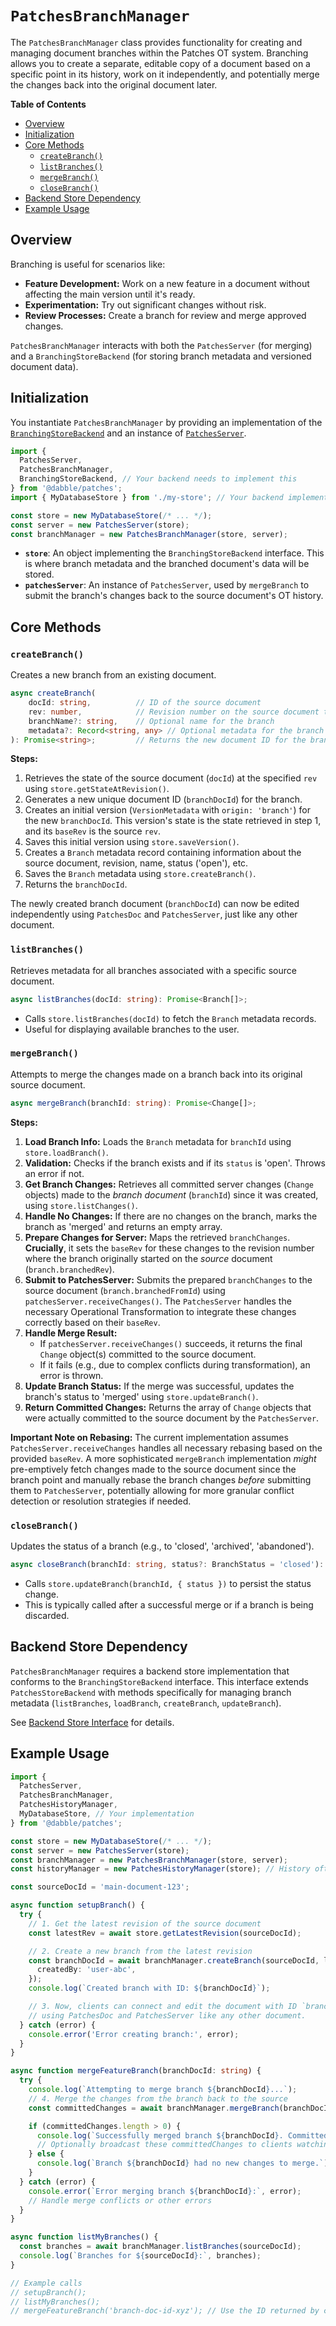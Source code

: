 # `PatchesBranchManager`

The `PatchesBranchManager` class provides functionality for creating and managing document branches within the Patches OT system. Branching allows you to create a separate, editable copy of a document based on a specific point in its history, work on it independently, and potentially merge the changes back into the original document later.

**Table of Contents**

- [Overview](#overview)
- [Initialization](#initialization)
- [Core Methods](#core-methods)
  - [`createBranch()`](#createbranch)
  - [`listBranches()`](#listbranches)
  - [`mergeBranch()`](#mergebranch)
  - [`closeBranch()`](#closebranch)
- [Backend Store Dependency](#backend-store-dependency)
- [Example Usage](#example-usage)

## Overview

Branching is useful for scenarios like:

- **Feature Development:** Work on a new feature in a document without affecting the main version until it's ready.
- **Experimentation:** Try out significant changes without risk.
- **Review Processes:** Create a branch for review and merge approved changes.

`PatchesBranchManager` interacts with both the `PatchesServer` (for merging) and a `BranchingStoreBackend` (for storing branch metadata and versioned document data).

## Initialization

You instantiate `PatchesBranchManager` by providing an implementation of the [`BranchingStoreBackend`](./operational-transformation.md#branchingstorebackend) and an instance of [`PatchesServer`](./PatchesServer.md).

```typescript
import {
  PatchesServer,
  PatchesBranchManager,
  BranchingStoreBackend, // Your backend needs to implement this
} from '@dabble/patches';
import { MyDatabaseStore } from './my-store'; // Your backend implementation

const store = new MyDatabaseStore(/* ... */);
const server = new PatchesServer(store);
const branchManager = new PatchesBranchManager(store, server);
```

- **`store`**: An object implementing the `BranchingStoreBackend` interface. This is where branch metadata and the branched document's data will be stored.
- **`patchesServer`**: An instance of `PatchesServer`, used by `mergeBranch` to submit the branch's changes back to the source document's OT history.

## Core Methods

### `createBranch()`

Creates a new branch from an existing document.

```typescript
async createBranch(
    docId: string,          // ID of the source document
    rev: number,            // Revision number on the source document to branch from
    branchName?: string,    // Optional name for the branch
    metadata?: Record<string, any> // Optional metadata for the branch
): Promise<string>;         // Returns the new document ID for the branch
```

**Steps:**

1.  Retrieves the state of the source document (`docId`) at the specified `rev` using `store.getStateAtRevision()`.
2.  Generates a new unique document ID (`branchDocId`) for the branch.
3.  Creates an initial version (`VersionMetadata` with `origin: 'branch'`) for the new `branchDocId`. This version's state is the state retrieved in step 1, and its `baseRev` is the source `rev`.
4.  Saves this initial version using `store.saveVersion()`.
5.  Creates a `Branch` metadata record containing information about the source document, revision, name, status ('open'), etc.
6.  Saves the `Branch` metadata using `store.createBranch()`.
7.  Returns the `branchDocId`.

The newly created branch document (`branchDocId`) can now be edited independently using `PatchesDoc` and `PatchesServer`, just like any other document.

### `listBranches()`

Retrieves metadata for all branches associated with a specific source document.

```typescript
async listBranches(docId: string): Promise<Branch[]>;
```

- Calls `store.listBranches(docId)` to fetch the `Branch` metadata records.
- Useful for displaying available branches to the user.

### `mergeBranch()`

Attempts to merge the changes made on a branch back into its original source document.

```typescript
async mergeBranch(branchId: string): Promise<Change[]>;
```

**Steps:**

1.  **Load Branch Info:** Loads the `Branch` metadata for `branchId` using `store.loadBranch()`.
2.  **Validation:** Checks if the branch exists and if its `status` is 'open'. Throws an error if not.
3.  **Get Branch Changes:** Retrieves all committed server changes (`Change` objects) made to the _branch document_ (`branchId`) since it was created, using `store.listChanges()`.
4.  **Handle No Changes:** If there are no changes on the branch, marks the branch as 'merged' and returns an empty array.
5.  **Prepare Changes for Server:** Maps the retrieved `branchChanges`. **Crucially**, it sets the `baseRev` for these changes to the revision number where the branch originally started on the _source_ document (`branch.branchedRev`).
6.  **Submit to PatchesServer:** Submits the prepared `branchChanges` to the source document (`branch.branchedFromId`) using `patchesServer.receiveChanges()`. The `PatchesServer` handles the necessary Operational Transformation to integrate these changes correctly based on their `baseRev`.
7.  **Handle Merge Result:**
    - If `patchesServer.receiveChanges()` succeeds, it returns the final `Change` object(s) committed to the source document.
    - If it fails (e.g., due to complex conflicts during transformation), an error is thrown.
8.  **Update Branch Status:** If the merge was successful, updates the branch's status to 'merged' using `store.updateBranch()`.
9.  **Return Committed Changes:** Returns the array of `Change` objects that were actually committed to the source document by the `PatchesServer`.

**Important Note on Rebasing:** The current implementation assumes `PatchesServer.receiveChanges` handles all necessary rebasing based on the provided `baseRev`. A more sophisticated `mergeBranch` implementation _might_ pre-emptively fetch changes made to the source document since the branch point and manually rebase the branch changes _before_ submitting them to `PatchesServer`, potentially allowing for more granular conflict detection or resolution strategies if needed.

### `closeBranch()`

Updates the status of a branch (e.g., to 'closed', 'archived', 'abandoned').

```typescript
async closeBranch(branchId: string, status?: BranchStatus = 'closed'): Promise<void>;
```

- Calls `store.updateBranch(branchId, { status })` to persist the status change.
- This is typically called after a successful merge or if a branch is being discarded.

## Backend Store Dependency

`PatchesBranchManager` requires a backend store implementation that conforms to the `BranchingStoreBackend` interface. This interface extends `PatchesStoreBackend` with methods specifically for managing branch metadata (`listBranches`, `loadBranch`, `createBranch`, `updateBranch`).

See [Backend Store Interface](./operational-transformation.md#backend-store-interface) for details.

## Example Usage

```typescript
import {
  PatchesServer,
  PatchesBranchManager,
  PatchesHistoryManager,
  MyDatabaseStore, // Your implementation
} from '@dabble/patches';

const store = new MyDatabaseStore(/* ... */);
const server = new PatchesServer(store);
const branchManager = new PatchesBranchManager(store, server);
const historyManager = new PatchesHistoryManager(store); // History often uses the same store

const sourceDocId = 'main-document-123';

async function setupBranch() {
  try {
    // 1. Get the latest revision of the source document
    const latestRev = await store.getLatestRevision(sourceDocId);

    // 2. Create a new branch from the latest revision
    const branchDocId = await branchManager.createBranch(sourceDocId, latestRev, 'feature-x-branch', {
      createdBy: 'user-abc',
    });
    console.log(`Created branch with ID: ${branchDocId}`);

    // 3. Now, clients can connect and edit the document with ID `branchDocId`
    // using PatchesDoc and PatchesServer like any other document.
  } catch (error) {
    console.error('Error creating branch:', error);
  }
}

async function mergeFeatureBranch(branchDocId: string) {
  try {
    console.log(`Attempting to merge branch ${branchDocId}...`);
    // 4. Merge the changes from the branch back to the source
    const committedChanges = await branchManager.mergeBranch(branchDocId);

    if (committedChanges.length > 0) {
      console.log(`Successfully merged branch ${branchDocId}. Committed changes on source:`, committedChanges);
      // Optionally broadcast these committedChanges to clients watching the source document
    } else {
      console.log(`Branch ${branchDocId} had no new changes to merge.`);
    }
  } catch (error) {
    console.error(`Error merging branch ${branchDocId}:`, error);
    // Handle merge conflicts or other errors
  }
}

async function listMyBranches() {
  const branches = await branchManager.listBranches(sourceDocId);
  console.log(`Branches for ${sourceDocId}:`, branches);
}

// Example calls
// setupBranch();
// listMyBranches();
// mergeFeatureBranch('branch-doc-id-xyz'); // Use the ID returned by createBranch
```
